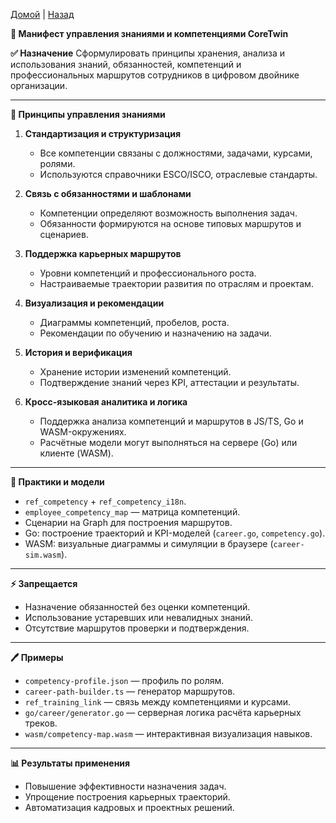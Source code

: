 [Домой](../README.md) | [Назад](../content/Description_for_agents.md)

**📀 Манифест управления знаниями и компетенциями CoreTwin**

**✅ Назначение**
Сформулировать принципы хранения, анализа и использования знаний, обязанностей, компетенций и профессиональных маршрутов сотрудников в цифровом двойнике организации.

---

**🔗 Принципы управления знаниями**

1. **Стандартизация и структуризация**
   - Все компетенции связаны с должностями, задачами, курсами, ролями.
   - Используются справочники ESCO/ISCO, отраслевые стандарты.

2. **Связь с обязанностями и шаблонами**
   - Компетенции определяют возможность выполнения задач.
   - Обязанности формируются на основе типовых маршрутов и сценариев.

3. **Поддержка карьерных маршрутов**
   - Уровни компетенций и профессионального роста.
   - Настраиваемые траектории развития по отраслям и проектам.

4. **Визуализация и рекомендации**
   - Диаграммы компетенций, пробелов, роста.
   - Рекомендации по обучению и назначению на задачи.

5. **История и верификация**
   - Хранение истории изменений компетенций.
   - Подтверждение знаний через KPI, аттестации и результаты.

6. **Кросс-языковая аналитика и логика**
   - Поддержка анализа компетенций и маршрутов в JS/TS, Go и WASM-окружениях.
   - Расчётные модели могут выполняться на сервере (Go) или клиенте (WASM).

---

**🔧 Практики и модели**
- `ref_competency` + `ref_competency_i18n`.
- `employee_competency_map` — матрица компетенций.
- Сценарии на Graph для построения маршрутов.
- Go: построение траекторий и KPI-моделей (`career.go`, `competency.go`).
- WASM: визуальные диаграммы и симуляции в браузере (`career-sim.wasm`).

---

**⚡️ Запрещается**
- Назначение обязанностей без оценки компетенций.
- Использование устаревших или невалидных знаний.
- Отсутствие маршрутов проверки и подтверждения.

---

**🖊️ Примеры**
- `competency-profile.json` — профиль по ролям.
- `career-path-builder.ts` — генератор маршрутов.
- `ref_training_link` — связь между компетенциями и курсами.
- `go/career/generator.go` — серверная логика расчёта карьерных треков.
- `wasm/competency-map.wasm` — интерактивная визуализация навыков.

---

**📊 Результаты применения**
- Повышение эффективности назначения задач.
- Упрощение построения карьерных траекторий.
- Автоматизация кадровых и проектных решений.

